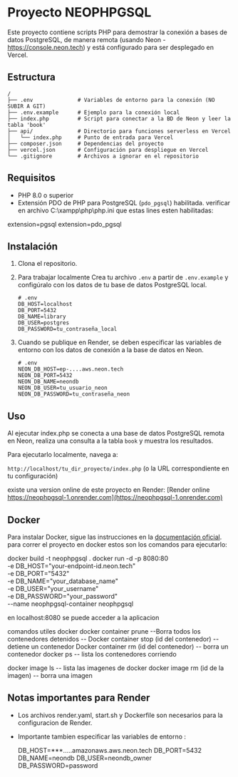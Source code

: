# Proyecto NEOPHPGSQL

Este proyecto contiene scripts PHP para demostrar la conexión a bases de datos PostgreSQL, de manera remota (usando Neon - https://console.neon.tech) y está configurado para ser desplegado en Vercel.

## Estructura

```
/
├── .env              # Variables de entorno para la conexión (NO SUBIR A GIT)
├── .env.example      # Ejemplo para la conexión local
├── index.php         # Script para conectar a la BD de Neon y leer la tabla 'book'
├── api/              # Directorio para funciones serverless en Vercel
│   └── index.php     # Punto de entrada para Vercel
├── composer.json     # Dependencias del proyecto
├── vercel.json       # Configuración para despliegue en Vercel
└── .gitignore        # Archivos a ignorar en el repositorio
```

## Requisitos

- PHP 8.0 o superior
- Extensión PDO de PHP para PostgreSQL (`pdo_pgsql`) habilitada. verificar en archivo C:\xampp\php\php.ini 
que estas lines esten habilitadas:

extension=pgsql
extension=pdo_pgsql



## Instalación

1.  Clona el repositorio.

3.  Para trabajar localmente Crea tu archivo `.env` a partir de `.env.example` y configúralo con los datos de tu base de datos PostgreSQL local.
    ```
    # .env
    DB_HOST=localhost
    DB_PORT=5432
    DB_NAME=library
    DB_USER=postgres
    DB_PASSWORD=tu_contraseña_local
    ```
4.  Cuando se publique en Render, se deben especificar las variables de entorno con los datos de conexión a la base de datos en Neon.
    ```
    # .env
    NEON_DB_HOST=ep-....aws.neon.tech
    NEON_DB_PORT=5432
    NEON_DB_NAME=neondb
    NEON_DB_USER=tu_usuario_neon
    NEON_DB_PASSWORD=tu_contraseña_neon
    ```

## Uso
Al ejecutar index.php se conecta a una base de datos PostgreSQL remota en Neon, realiza una consulta a la tabla `book` y muestra los resultados.
 
Para ejecutarlo localmente, navega a:

`http://localhost/tu_dir_proyecto/index.php` (o la URL correspondiente en tu configuración)

existe una version online de este proyecto en Render:
[Render online https://neophpgsql-1.onrender.com](https://neophpgsql-1.onrender.com)

 ## Docker
 Para instalar Docker, sigue las instrucciones en la [documentación oficial](https://docs.docker.com/get-docker/).
 para correr el proyecto en docker estos son los comandos para ejecutarlo: 

docker build -t neophpgsql .
docker run -d -p 8080:80 \
  -e DB_HOST="your-endpoint-id.neon.tech" \
  -e DB_PORT="5432" \
  -e DB_NAME="your_database_name" \
  -e DB_USER="your_username" \
  -e DB_PASSWORD="your_password" \
  --name neophpgsql-container neophpgsql 

en localhost:8080 se puede acceder a la aplicacion

comandos utiles docker
docker container prune --Borra todos los contenedores detenidos --
Docker container stop (id del contenedor) -- detiene un contenedor
Docker container rm (id del contenedor) -- borra un contenedor
docker ps -- lista los contenedores corriendo

docker image ls -- lista las imagenes de docker
docker image rm (id de la imagen) -- borra una imagen



## Notas importantes para Render
- Los archivos render.yaml, start.sh y Dockerfile son necesarios para la configuracion de Render.
- Importante tambien especificar las variables de entorno :

   DB_HOST=***.....amazonaws.aws.neon.tech
   DB_PORT=5432
   DB_NAME=neondb
   DB_USER=neondb_owner
   DB_PASSWORD=password

